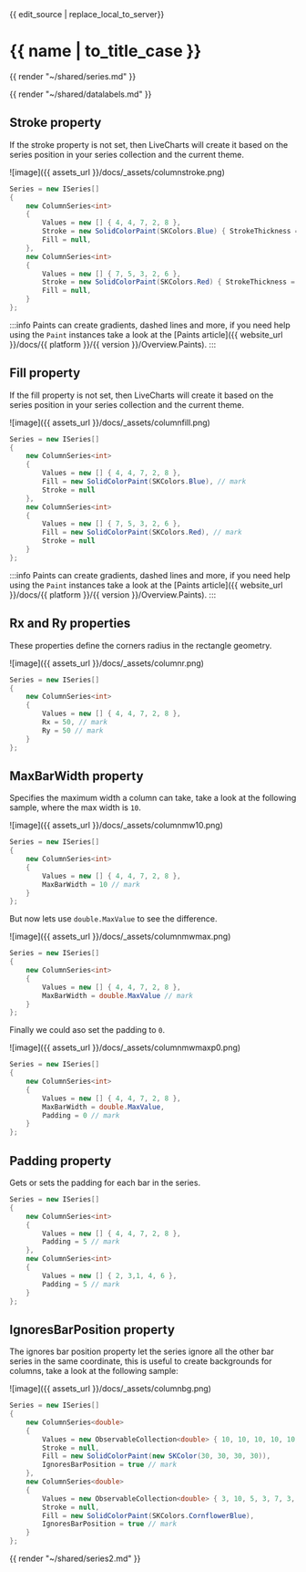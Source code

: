 <div id="edit-this-article-source">
    {{ edit_source | replace_local_to_server}}
</div>

# {{ name | to_title_case }}

{{ render "~/shared/series.md" }}

{{ render "~/shared/datalabels.md" }}

## Stroke property

If the stroke property is not set, then LiveCharts will create it based on the series position in your series collection
and the current theme.

![image]({{ assets_url }}/docs/_assets/columnstroke.png)

```csharp
Series = new ISeries[]
{
    new ColumnSeries<int>
    {
        Values = new [] { 4, 4, 7, 2, 8 },
        Stroke = new SolidColorPaint(SKColors.Blue) { StrokeThickness = 4 }, // mark
        Fill = null,
    },
    new ColumnSeries<int>
    {
        Values = new [] { 7, 5, 3, 2, 6 },
        Stroke = new SolidColorPaint(SKColors.Red) { StrokeThickness = 8 }, // mark
        Fill = null,
    }
};
```

:::info
Paints can create gradients, dashed lines and more, if you need help using the `Paint` instances take 
a look at the [Paints article]({{ website_url }}/docs/{{ platform }}/{{ version }}/Overview.Paints).
:::

## Fill property

If the fill property is not set, then LiveCharts will create it based on the series position in your series collection
and the current theme.

![image]({{ assets_url }}/docs/_assets/columnfill.png)

```csharp
Series = new ISeries[]
{
    new ColumnSeries<int>
    {
        Values = new [] { 4, 4, 7, 2, 8 },
        Fill = new SolidColorPaint(SKColors.Blue), // mark
        Stroke = null
    },
    new ColumnSeries<int>
    {
        Values = new [] { 7, 5, 3, 2, 6 },
        Fill = new SolidColorPaint(SKColors.Red), // mark
        Stroke = null
    }
};
```

:::info
Paints can create gradients, dashed lines and more, if you need help using the `Paint` instances take 
a look at the [Paints article]({{ website_url }}/docs/{{ platform }}/{{ version }}/Overview.Paints).
:::

## Rx and Ry properties

These properties define the corners radius in the rectangle geometry.

![image]({{ assets_url }}/docs/_assets/columnr.png)

```csharp
Series = new ISeries[]
{
    new ColumnSeries<int>
    {
        Values = new [] { 4, 4, 7, 2, 8 },
        Rx = 50, // mark
        Ry = 50 // mark
    }
};
```

## MaxBarWidth property

Specifies the maximum width a column can take, take a look at the following sample, where the max width is `10`.

![image]({{ assets_url }}/docs/_assets/columnmw10.png)

```csharp
Series = new ISeries[]
{
    new ColumnSeries<int>
    {
        Values = new [] { 4, 4, 7, 2, 8 },
        MaxBarWidth = 10 // mark
    }
};
```

But now lets use `double.MaxValue` to see the difference.

![image]({{ assets_url }}/docs/_assets/columnmwmax.png)

```csharp
Series = new ISeries[]
{
    new ColumnSeries<int>
    {
        Values = new [] { 4, 4, 7, 2, 8 },
        MaxBarWidth = double.MaxValue // mark
    }
};
```

Finally we could aso set the padding to `0`.

![image]({{ assets_url }}/docs/_assets/columnmwmaxp0.png)

```csharp
Series = new ISeries[]
{
    new ColumnSeries<int>
    {
        Values = new [] { 4, 4, 7, 2, 8 },
        MaxBarWidth = double.MaxValue,
        Padding = 0 // mark
    }
};
```

## Padding property

Gets or sets the padding for each bar in the series.

```csharp
Series = new ISeries[]
{
    new ColumnSeries<int>
    {
        Values = new [] { 4, 4, 7, 2, 8 },
        Padding = 5 // mark
    },
    new ColumnSeries<int>
    {
        Values = new [] { 2, 3,1, 4, 6 },
        Padding = 5 // mark
    }
};
```

## IgnoresBarPosition property

The ignores bar position property let the series ignore all the other bar series in the same coordinate, this is useful
to create backgrounds for columns, take a look at the following sample:

![image]({{ assets_url }}/docs/_assets/columnbg.png)

```csharp
Series = new ISeries[]
{
    new ColumnSeries<double>
    {
        Values = new ObservableCollection<double> { 10, 10, 10, 10, 10, 10, 10 },
        Stroke = null,
        Fill = new SolidColorPaint(new SKColor(30, 30, 30, 30)),
        IgnoresBarPosition = true // mark
    },
    new ColumnSeries<double>
    {
        Values = new ObservableCollection<double> { 3, 10, 5, 3, 7, 3, 8 },
        Stroke = null,
        Fill = new SolidColorPaint(SKColors.CornflowerBlue),
        IgnoresBarPosition = true // mark
    }
};
```

{{ render "~/shared/series2.md" }}
